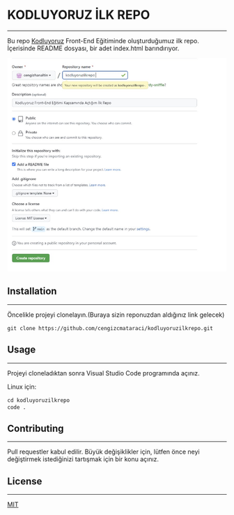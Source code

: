# KODLUYORUZ İLK REPO

------------------------------

Bu repo [Kodluyoruz](https://kodluyoruz.org/tr/kodluyoruz/) Front-End Eğitiminde oluşturduğumuz ilk repo. İçerisinde README dosyası, bir adet index.html barındırıyor.

![Proje resmi](/1.jpg)

## Installation
-------------------------------


Öncelikle projeyi clonelayın.(Buraya sizin reponuzdan aldığınız link gelecek)

```
git clone https://github.com/cengizcmataraci/kodluyoruzilkrepo.git

```

## Usage

--------------------------------

Projeyi cloneladıktan sonra Visual Studio Code programında açınız.

Linux için:

```
cd kodluyoruzilkrepo
code .
```

## Contributing

---------------------------------

Pull requestler kabul edilir. Büyük değişiklikler için, lütfen önce neyi değiştirmek istediğinizi tartışmak için bir konu açınız.

## License

-----------------------------------

[MIT](https://en.wikipedia.org/wiki/MIT_License)